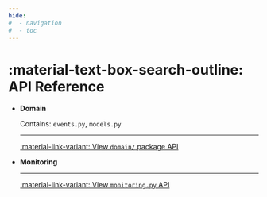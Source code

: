 ```yaml
---
hide:
#  - navigation
#  - toc
---
```


# :material-text-box-search-outline: **API** Reference

<div class="grid cards" markdown>


-   __Domain__&nbsp;&nbsp;

    Contains: `events.py`, `models.py`

    ---

    [:material-link-variant: View `domain/` package API](domain/events.md)

-   __Monitoring__&nbsp;&nbsp;

    ---

    [:material-link-variant: View `monitoring.py` API](monitoring.md)

</div>
